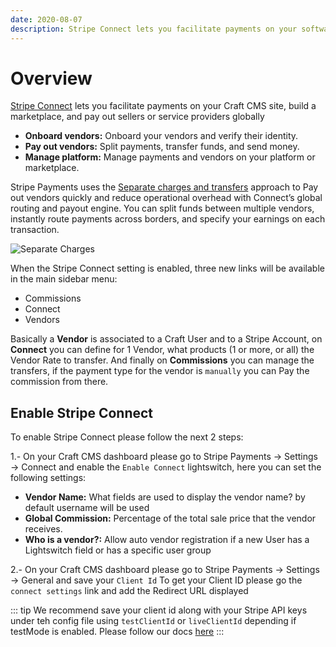 ```yaml
---
date: 2020-08-07
description: Stripe Connect lets you facilitate payments on your software platform, build a marketplace, and pay out sellers or service providers globally
---
```


# Overview

[Stripe Connect](https://stripe.com/en-gb/connect) lets you facilitate payments on your Craft CMS site, build a marketplace, and pay out sellers or service providers globally

- **Onboard vendors:** Onboard your vendors and verify their identity.
- **Pay out vendors:** Split payments, transfer funds, and send money.
- **Manage platform:** Manage payments and vendors on your platform or marketplace.

Stripe Payments uses the [Separate charges and transfers](https://stripe.com/docs/connect/charges-transfers) approach to Pay out vendors quickly and reduce operational overhead with Connect’s global routing and payout engine. You can split funds between multiple vendors, instantly route payments across borders, and specify your earnings on each transaction.

![Separate Charges](https://enupal.com/assets/docs/enupal-stripe-connect-2.svg)

When the Stripe Connect setting is enabled, three new links will be available in the main sidebar menu:

- Commissions
- Connect
- Vendors

Basically a **Vendor** is associated to a Craft User and to a Stripe Account, on **Connect** you can define for 1 Vendor, what products (1 or more, or all) the Vendor Rate to transfer. And finally on **Commissions** you can manage the transfers, if the payment type for the vendor is `manually` you can Pay the commission from there.

## Enable Stripe Connect
 
 To enable Stripe Connect please follow the next 2 steps:
 
 1.- On  your Craft CMS dashboard please go to Stripe Payments → Settings → Connect and enable the `Enable Connect` lightswitch, here you can set the following settings:
 
 - **Vendor Name:** What fields are used to display the vendor name? by default username will be used
 - **Global Commission:** Percentage of the total sale price that the vendor receives.
 - **Who is a vendor?:** Allow auto vendor registration if a new User has a Lightswitch field or has a specific user group
 
 2.- On  your Craft CMS dashboard please go to Stripe Payments → Settings → General and save your `Client Id` 
 To get your Client ID please go the `connect settings` link and add the Redirect URL displayed
 
::: tip
We recommend save your client id along with your Stripe API keys under teh config file using `testClientId` or `liveClientId` depending if testMode is enabled. Please follow our docs [here](https://docs.enupal.com/stripe-payments/getting-started/saving-your-stripe-api-keys.html#saving-the-stripe-api-keys-via-config-file)
:::
 
 
 

